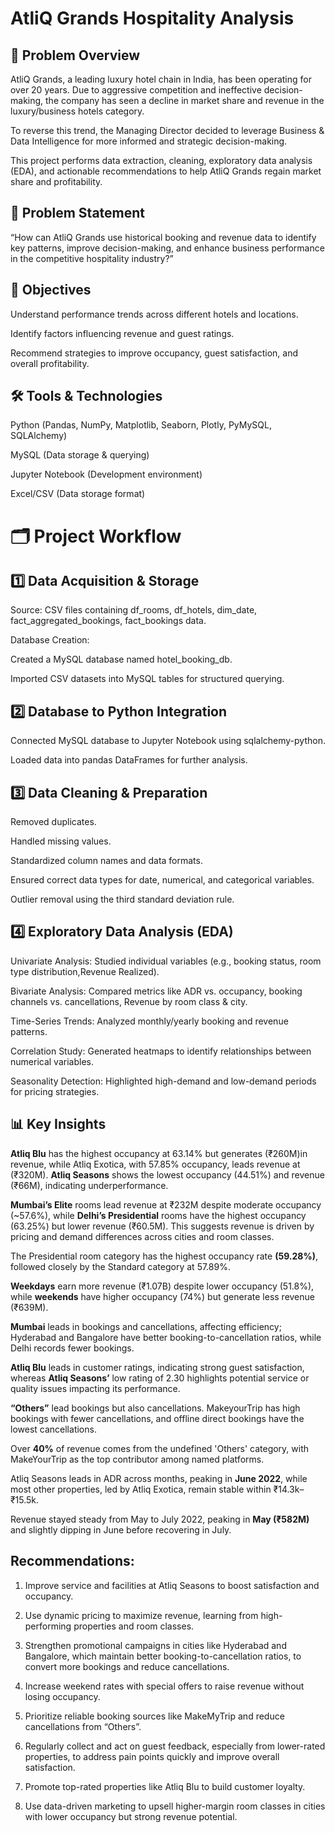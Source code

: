 #  AtliQ Grands Hospitality Analysis

## 📌 Problem Overview

AtliQ Grands, a leading luxury hotel chain in India, has been operating for over 20 years. Due to aggressive competition and ineffective decision-making, the company has seen a decline in market share and revenue in the luxury/business hotels category.

To reverse this trend, the Managing Director decided to leverage Business & Data Intelligence for more informed and strategic decision-making.

This project performs data extraction, cleaning, exploratory data analysis (EDA), and actionable recommendations to help AtliQ Grands regain market share and profitability.

## 🎯 Problem Statement

“How can AtliQ Grands use historical booking and revenue data to identify key patterns, improve decision-making, and enhance business performance in the competitive hospitality industry?”

## 🎯 Objectives

Understand performance trends across different hotels and locations.

Identify factors influencing revenue and guest ratings.

Recommend strategies to improve occupancy, guest satisfaction, and overall profitability.

## 🛠️ Tools & Technologies

Python (Pandas, NumPy, Matplotlib, Seaborn, Plotly, PyMySQL, SQLAlchemy)

MySQL (Data storage & querying)

Jupyter Notebook (Development environment)

Excel/CSV (Data storage format)

# 🗂 Project Workflow

## 1️⃣ Data Acquisition & Storage

Source: CSV files containing df_rooms, df_hotels, dim_date, fact_aggregated_bookings, fact_bookings data.

Database Creation:

Created a MySQL database named hotel_booking_db.

Imported CSV datasets into MySQL tables for structured querying.

## 2️⃣ Database to Python Integration

Connected MySQL database to Jupyter Notebook using sqlalchemy-python.

Loaded data into pandas DataFrames for further analysis.

## 3️⃣ Data Cleaning & Preparation

Removed duplicates.

Handled missing values.

Standardized column names and data formats.

Ensured correct data types for date, numerical, and categorical variables.

Outlier removal using the third standard deviation rule.

## 4️⃣ Exploratory Data Analysis (EDA)

Univariate Analysis: Studied individual variables (e.g., booking status, room type distribution,Revenue Realized).

Bivariate Analysis: Compared metrics like ADR vs. occupancy, booking channels vs. cancellations, Revenue by room class & city.

Time-Series Trends: Analyzed monthly/yearly booking and revenue patterns.

Correlation Study: Generated heatmaps to identify relationships between numerical variables.

Seasonality Detection: Highlighted high-demand and low-demand periods for pricing strategies.

## 📊 Key Insights

**Atliq Blu** has the highest occupancy at 63.14% but generates (₹260M)in revenue, while Atliq Exotica, with 57.85% occupancy, leads revenue at (₹320M). **Atliq Seasons** shows the lowest occupancy (44.51%) and revenue (₹66M), indicating underperformance.

**Mumbai’s Elite** rooms lead revenue at ₹232M despite moderate occupancy (~57.6%), while **Delhi’s Presidential** rooms have the highest occupancy (63.25%) but lower revenue (₹60.5M). This suggests revenue is driven by pricing and demand differences across cities and room classes.

The Presidential room category has the highest occupancy rate **(59.28%)**, followed closely by the Standard category at 57.89%.

**Weekdays** earn more revenue (₹1.07B) despite lower occupancy (51.8%), while **weekends** have higher occupancy (74%) but generate less revenue (₹639M).

**Mumbai** leads in bookings and cancellations, affecting efficiency; Hyderabad and Bangalore have better booking-to-cancellation ratios, while Delhi records fewer bookings.

**Atliq Blu** leads in customer ratings, indicating strong guest satisfaction, whereas **Atliq Seasons’** low rating of 2.30 highlights potential service or quality issues impacting its performance.

**“Others”** lead bookings but also cancellations. MakeyourTrip has high bookings with fewer cancellations, and offline direct bookings have the lowest cancellations.

Over **40%** of revenue comes from the undefined 'Others' category, with MakeYourTrip as the top contributor among named platforms.

Atliq Seasons leads in ADR across months, peaking in **June 2022**, while most other properties, led by Atliq Exotica, remain stable within ₹14.3k–₹15.5k.

Revenue stayed steady from May to July 2022, peaking in **May (₹582M)** and slightly dipping in June before recovering in July.

## Recommendations:

1. Improve service and facilities at Atliq Seasons to boost satisfaction and occupancy.

2. Use dynamic pricing to maximize revenue, learning from high-performing properties and room classes.

3. Strengthen promotional campaigns in cities like Hyderabad and Bangalore, which maintain better booking-to-cancellation ratios, to convert more bookings and reduce cancellations.

4. Increase weekend rates with special offers to raise revenue without losing occupancy.

5. Prioritize reliable booking sources like MakeMyTrip and reduce cancellations from “Others”.

6. Regularly collect and act on guest feedback, especially from lower-rated properties, to address pain points quickly and improve overall satisfaction.

7. Promote top-rated properties like Atliq Blu to build customer loyalty.

8. Use data-driven marketing to upsell higher-margin room classes in cities with lower occupancy but strong revenue potential.





